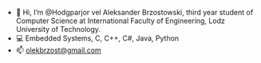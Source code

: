 - 👋 Hi, I’m @Hodgparjor vel Aleksander Brzostowski, third year student of Computer Science at International Faculty of Engineering, Lodz University of Technology.
- 💻 Embedded Systems, C, C++, C#, Java, Python
- 📫 olekbrzost@gmail.com

<!---
Hodgparjor/Hodgparjor is a ✨ special ✨ repository because its `README.md` (this file) appears on your GitHub profile.
You can click the Preview link to take a look at your changes.
--->
